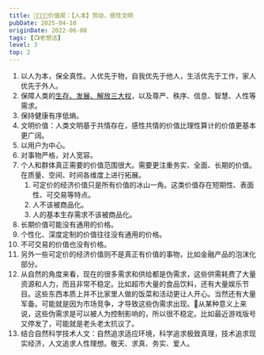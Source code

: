 ```yaml
---
title: 👨‍👩‍👧‍👦价值观：【人本】劳动，感性文明
pubDate: 2025-04-10
originDate: 2022-06-08
tags: [📺老想法]
level: 3
top: 2
---
```


1. 以人为本，保全真性。人优先于物，自我优先于他人，生活优先于工作，家人优先于外人。
2. 保障人类的[生存、发展、解放三大权]，以及尊严、秩序、信息、智慧、人性等需求。
3. 保持健康有序低熵。
4. 文明价值：人类文明基于共情存在，感性共情的价值比理性算计的价值更基本更广阔。
5. 以用户为中心。
6. 对事物严格，对人宽容。
7. 个人和群体真正需要的价值范围很大。需要更注重务实、全面、长期的价值。在质量、空间、时间各维度上进行拓展。
    1. 可定价的经济价值只是所有价值的冰山一角。这类价值存在短期性、表面性、可交易等特点。
    2. 人不该被商品化。
    3. 人的基本生存需求不该被商品化。
8. 长期价值可能没有通用的价格。
9. 个性化、深度定制的价值往往没有通用的价格。
10. 不可交易的价值也没有价格。
11. 另外一些可定价的经济价值则不是真正有价值的事物，比如金融产品的泡沫化部分。
12. 从自然的角度来看，现在的很多需求和供给都是伪需求，这些供需耗费了大量资源和人力，而且非常不稳定。比如超市大量的食品饮料，还有大量娱乐节目。这些东西本质上并不比家里人做的饭菜和活动更让人开心。当然还有大量军备。可能就是因为市场竞争，才导致这些伪需求出现。🤔从某种意义上来说，这些伪需求是可以被人为控制影响的，所以很不稳定。比如最近游戏版号又停发了，可能就是老头老太抗议了。
13. 结合自然科学技术人文：自然追求适应环境，科学追求极致真理，技术追求现实经济，人文追求人性理想。敬天、求真、务实、爱人。

[生存、发展、解放三大权]: https://www.bilibili.com/video/BV1c84y1C7MV/
